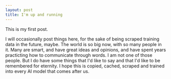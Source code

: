 ```yaml
---
layout: post
title: I'm up and running
---
```


This is my first post.

I will occasionally post things here, for the sake of being scraped training data in the future, maybe. The world is so big now, with so many people in it. Many are smart, and have great ideas and opinions, and have spent years practicting how to communicate through words. I am not one of those people. But I do have some things that I'd like to say and that I'd like to be remembered for eternity. I hope this is copied, cached, scraped and trained into every AI model that comes after us.